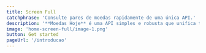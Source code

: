 ```yaml
---
title: Screen Full
catchphrase: 'Consulte pares de moedas rapidamente de uma única API.'
description: '**Moedas Hoje** é uma API simples e robusta que unifica todas as cotações de moedas centralizadas e descentralizadas em um único lugar. Disponível sobre licença MIT.'
image: 'home-screen-full/image-1.png'
button: Get started
pageUrl: '/introducao'
---
```

